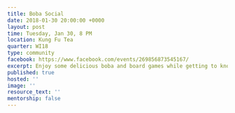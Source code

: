 ```yaml
---
title: Boba Social
date: 2018-01-30 20:00:00 +0000
layout: post
time: Tuesday, Jan 30, 8 PM
location: Kung Fu Tea
quarter: WI18
type: community
facebook: https://www.facebook.com/events/269856873545167/
excerpt: Enjoy some delicious boba and board games while getting to know other designers!
published: true
hosted: ''
image: ''
resource_text: ''
mentorship: false
---
```

